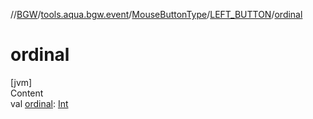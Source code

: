 //[BGW](../../../../index.md)/[tools.aqua.bgw.event](../../index.md)/[MouseButtonType](../index.md)/[LEFT_BUTTON](index.md)/[ordinal](ordinal.md)



# ordinal  
[jvm]  
Content  
val [ordinal](ordinal.md): [Int](https://kotlinlang.org/api/latest/jvm/stdlib/kotlin/-int/index.html)  



